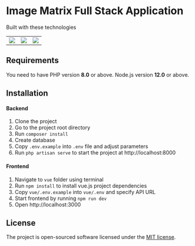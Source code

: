 # Image Matrix Full Stack Application

Built with these technologies
<table>
    <tr>
        <td>
            <a href="https://laravel.com"><img src="https://i.imgur.com/pBNT1yy.png" /></a>
        </td>
        <td>
            <a href="https://vuejs.org/"><img src="https://i.imgur.com/BxQe48y.png" /></a>
        </td>
        <td>
            <a href="https://tailwindcss.com/"><img src="https://i.imgur.com/wdYXsgR.png" /></a>
        </td>
    </tr>
</table> 


## Requirements
You need to have PHP version **8.0** or above. Node.js version **12.0** or above.

## Installation

#### Backend
1. Clone the project
2. Go to the project root directory
3. Run `composer install`
4. Create database
5. Copy `.env.example` into `.env` file and adjust parameters
6. Run `php artisan serve` to start the project at http://localhost:8000

#### Frontend
1. Navigate to `vue` folder using terminal
2. Run `npm install` to install vue.js project dependencies
3. Copy `vue/.env.example` into `vue/.env` and specify API URL
4. Start frontend by running `npm run dev`
5. Open http://localhost:3000


## License

The project is open-sourced software licensed under the [MIT license](https://opensource.org/licenses/MIT).

